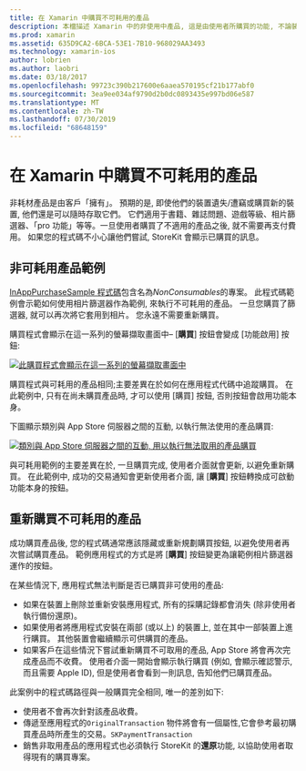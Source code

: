```yaml
---
title: 在 Xamarin 中購買不可耗用的產品
description: 本檔描述 Xamarin 中的非使用中產品, 這是由使用者所購買的功能, 不論裝置為何, 都能無限期地繼續使用。
ms.prod: xamarin
ms.assetid: 635D9CA2-6BCA-53E1-7B10-968029AA3493
ms.technology: xamarin-ios
author: lobrien
ms.author: laobri
ms.date: 03/18/2017
ms.openlocfilehash: 99723c390b217600e6aaea570195cf21b177abf0
ms.sourcegitcommit: 3ea9ee034af9790d2b0dc0893435e997bd06e587
ms.translationtype: MT
ms.contentlocale: zh-TW
ms.lasthandoff: 07/30/2019
ms.locfileid: "68648159"
---
```

# <a name="purchasing-non-consumable-products-in-xamarinios"></a>在 Xamarin 中購買不可耗用的產品

非耗材產品是由客戶「擁有」。 預期的是, 即使他們的裝置遺失/遭竊或購買新的裝置, 他們還是可以隨時存取它們。 它們適用于書籍、雜誌問題、遊戲等級、相片篩選器、「pro 功能」等等。一旦使用者購買了不適用的產品之後, 就不需要再支付費用。 如果您的程式碼不小心讓他們嘗試, StoreKit 會顯示已購買的訊息。

## <a name="non-consumable-products-sample"></a>非可耗用產品範例

[InAppPurchaseSample 程式碼](https://docs.microsoft.com/samples/xamarin/ios-samples/storekit)包含名為*NonConsumables*的專案。 此程式碼範例會示範如何使用相片篩選器作為範例, 來執行不可耗用的產品。 一旦您購買了篩選器, 就可以再次將它套用到相片。 您永遠不需要重新購買。   
   
   
   
 購買程式會顯示在這一系列的螢幕擷取畫面中– [**購買**] 按鈕會變成 [功能啟用] 按鈕:   
   
   
   
 [![](purchasing-non-consumable-products-images/image34.png "此購買程式會顯示在這一系列的螢幕擷取畫面中")](purchasing-non-consumable-products-images/image34.png#lightbox)   
   
   
   
 購買程式與可耗用的產品相同;主要差異在於如何在應用程式代碼中追蹤購買。 在此範例中, 只有在尚未購買產品時, 才可以使用 [購買] 按鈕, 否則按鈕會啟用功能本身。   
   
   
   

下圖顯示類別與 App Store 伺服器之間的互動, 以執行無法使用的產品購買:   
   
   
   
 [![](purchasing-non-consumable-products-images/image35.png "類別與 App Store 伺服器之間的互動, 用以執行無法取用的產品購買")](purchasing-non-consumable-products-images/image35.png#lightbox)   
   
   
   
 與可耗用範例的主要差異在於, 一旦購買完成, 使用者介面就會更新, 以避免重新購買。 在此範例中, 成功的交易通知會更新使用者介面, 讓 [**購買**] 按鈕轉換成可啟動功能本身的按鈕。

## <a name="re-purchasing-non-consumable-products"></a>重新購買不可耗用的產品

成功購買產品後, 您的程式碼通常應該隱藏或重新規劃購買按鈕, 以避免使用者再次嘗試購買產品。 範例應用程式的方式是將 [**購買**] 按鈕變更為讓範例相片篩選器運作的按鈕。   
   
   
   
 在某些情況下, 應用程式無法判斷是否已購買非可使用的產品:

-  如果在裝置上刪除並重新安裝應用程式, 所有的採購記錄都會消失 (除非使用者執行備份還原)。 
-  如果使用者將應用程式安裝在兩部 (或以上) 的裝置上, 並在其中一部裝置上進行購買。 其他裝置會繼續顯示可供購買的產品。 
-  如果客戶在這些情況下嘗試重新購買不可取用的產品, App Store 將會再次完成產品而不收費。 使用者介面一開始會顯示執行購買 (例如, 會顯示確認警示, 而且需要 Apple ID), 但是使用者會看到一則訊息, 告知他們已購買產品。  
   
   
   
 此案例中的程式碼路徑與一般購買完全相同, 唯一的差別如下:

-  使用者不會再次針對該產品收費。
-  傳遞至應用程式的`OriginalTransaction` 物件將會有一個屬性,它會參考最初購買產品時所產生的交易。`SKPaymentTransaction` 
-  銷售非取用產品的應用程式也必須執行 StoreKit 的**還原**功能, 以協助使用者取得現有的購買專案。 
